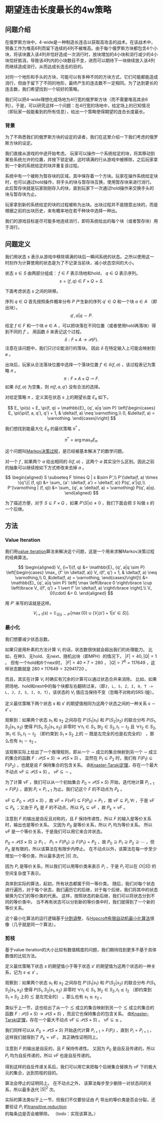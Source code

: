 # 期望连击长度最长的4w策略

## 问题介绍

在俄罗斯方块中，4-wide是一种制造长连击以获取高攻击的战术。在该战术中，预备工作为堆高6列而留下连续的4列不被堆高。由于每个俄罗斯方块都包含4个小块，将该块置入该4列并恰好造成一次消行时，放块增加的4小块和消行减少的4小块恰好抵消，导致该4列内的小块数目不变，进而可以期待下一块继续放入该4列而继续造成消行，从而达成长连击的目的。

对同一个地形和手头的方块，可能可以有多种不同的方块方式，它们可能都能造成消行，但由于留下了不同的地形，最终产生的连击数不一定相同。为了达到更长的连击数，我们希望找到一个较好的策略。

我们可以把4-wide理想化成场地为4行宽的俄罗斯方块（而不需要堆高其余6列）。于是，可以研究这样一个问题：在4行宽的场地中，给定场上的已知情况（即玩家一般能看到的所有信息），给出一个策略使得期望的连击长度最长。

### 背景

为了不熟悉我们的俄罗斯方块的设定的读者，我们在这里介绍一下我们考虑的俄罗斯方块的设定。

我们直接从游戏的中途开始考虑。
玩家可以操作一个系统给定的块，将其移动到某些系统允许的位置，并按下锁定键，这时填满的行从游戏中被移除，之后玩家拿到一个新的系统给定的块并重复该过程。

系统中有一个被称为暂存块的区域，其中保存着一个方块。玩家在操作系统给定块时，也可以通过hold操作，将手头的块与暂存块互换，使用暂存块来进行消行。此后暂存块就是玩家刚刚存入的块，直到玩家下一次通过hold操作来交换手头的块与暂存块为止。

玩家拿到新的系统给定的块的过程被称为出块。出块过程并不是随意出块的，而是根据之前的出块历史，来有概率地在若干种块中选择一种出。

我们的游戏目标是尽可能多地连续消行，即将系统给出的每个块（或者暂存块）用于消行。

## 问题定义

我们用状态 $s$ 表示从游戏中移除填满的块后一瞬间系统的状态。之所以使用这一时刻作为计算使用的状态是为了不记录当前块，减小状态空间的大小。

状态 $s \in S$ 由两部分组成： $f \in F$ 表示场地和hold， $q \in Q$ 表示序列。
$$s = (f, q) \in F \times Q = S.$$

下面考虑状态 $s$ 之间的转移。

序列 $q \in Q$ 首先按照条件概率分布 $P$ 产生新的序列 $q' \in Q$ 和一个块 $a \in A$ （即出块）。
$$q', a | q \sim P.$$

给定 $f \in F$ 和一个块 $a \in A$ ，可以把块落在不同位置（或者使用hold再落块）得到不同的 $f'$ 。
用函数 $\delta$ 来表记这个过程。
$$\delta: F \times A \to \mathcal{P}(F).$$
注意在该问题中，我们只讨论能消行的落块。
因此 $\delta$ 在特定输入上可能会映射到 $\varnothing$ 。

出块后，玩家从合法落块位置中选择一个落块位置 $f' \in \delta(f, a)$ ，该过程表记为策略 $\pi$ 。
$$\pi: F \times A \times Q \rightharpoonup F.$$
如果 $\delta(f, a)$ 为空集，则 $\pi(f, a, q')$ 没有合法的选择。

对给定策略 $\pi$ ，定义其在状态 $s$ 上的期望长度 $E_ \pi$ 如下。

$$
  E_ \pi(s)
    = E_ \pi(f, q)
    = \mathbb{E}_ {q', a|q \sim P} \left[\begin{cases}
        E_ \pi(\pi(f, a, q'), q') + 1, & \delta(f, a) \neq \varnothing,\\
        0, &\delta(f, a) = \varnothing.
      \end{cases}\right]
$$

我们想找到能最大化 $E_ \pi$ 的最优策略 $\pi^\ast$ 。

$$
\pi^\ast = \arg \max_ \pi E_ \pi.
$$

这个问题叫[Markov决策过程](https://en.wikipedia.org/wiki/Markov_decision_process)，是已经被基本解决了的数学问题。

对一个 $f$ , 如果两个 $a$ 给出相同的 $\delta(f, a)$ ，这两个 $a$ 其实没什么区别。因此之前的抽象可以继续按如下方式修改来去掉 $a$ 。

$$
\begin{aligned}
  S \subseteq F \times Q | s &\sim P',\\
  P'(\delta(f, a) \times \{q'\}| (f, q)) &= \sum_ {a': \delta(f, a') = \delta(f, a)} P(q', a'|q),\\
  P'(\varnothing | (f, q)) &= \sum_ {q', a: \delta(f, a) = \varnothing} P(q', a|q).
\end{aligned}
$$

为了描述方便，对于 $S \subseteq F \times Q$ ，如果 $P'(S|s) \neq 0$ ，我们下面会把 $S$ 叫做 $s$ 的一个后继。

## 方法

### Value Iteration
我们用[value iteration](https://en.wikipedia.org/wiki/Value_iteration)算法来解决这个问题，这是一个用来求解Markov决策过程的经典算法。

$$
\begin{aligned}
  V_ {i+1}(f, q)
    &= \mathbb{E}_ {q', a|q \sim P} \left[\begin{cases}
        \max_ {f' \in \delta(f, a)} V_ i(f', q') + 1, & \delta(f, a) \neq \varnothing,\\
        0, &\delta(f, a) = \varnothing,
      \end{cases}\right]\\
    &= \mathbb{E}_ {q', a|q \sim P} \left[ \max \left\lbrace 0 \right\rbrace \cup \left\lbrace V_ i(f', q') + 1 \vert f' \in \delta(f, a) \right\rbrace \right].\\
  V_ 0(\cdot) &= 0.
\end{aligned}
$$

用 $P'$ 来写的话就是这样。

$$
V_ {i+1}(s) = \mathbb{E}_ {S|s \sim P'} \left[ \max \left\lbrace  0 \right\rbrace \cup \left\lbrace V_ i(s') + 1 \vert s' \in S \right\rbrace \right].
$$

### 最小化

我们想要减少状态总数。

如果只是用朴素的方法计算 $V_ i$ 的话，状态数很快就会超出我们的处理能力。
比如，在种3、无hold、无next、随机出块（即MPH）的情况下， $|F| = 40, |Q| = 1$ 。
但有一个hold和6个next时， $|F| = 40 \times 7 = 280$ ， $|Q| = 7^6 = 117649$ ，这样状态数就是 $280 \times 117649 = 32941720$ 。

而且，其实在计算 $V_ i$ 时确实有冗余的计算可以通过状态合并来消除。
比如，如果把场地、hold和next中的每个块都左右翻转过来，（即`J, L, S, Z, I, O, T -> L, J, Z, S, I, O, T`），该状态的 $V_ i$ 值应当保持不变（忽略不对称的SRS I旋）。

定义最优策略下两个状态 $s$ 和 $s'$ 的期望值相同为这两个状态之间的一种关系 $s \sim s'$ 。

观察到：如果两个状态 $s_ 1$ 和 $s_ 2$ 之间存在 $P'(S_ 1 | s_ 1)$ 和 $P'(S_ 2 | s_ 2)$ 的联合分布 $P(S_ 1, S_ 2 | s_ 1, s_ 2)$ 使得 $P(S_ 1, S_ 2 | s_ 1, s_ 2)$ 非零时 $\forall t_ 1 \in S_ 1, \exists t_ 2 \in S_ 2, t_ 1 \sim t_ 2$ 且 $\forall t_ 2 \in S_ 2, \exists t_ 1 \in S_ 1, t_ 1 \sim t_ 2$ （即约束到 $S_ 1 \times S_ 2$ 上的 $\sim$ 既是左完全的也是右完全的） ，那么也有 $s_ 1 \sim s_ 2$ 。

该观察实际上给出了一个推理规则，即从一个 $\sim$ 成立的集合映射到另一个 $\sim$ 成立的集合的函数 $F: \mathcal P(S \times S) \to \mathcal P(S \times S)$ 。
显然在 $P_ 1 \subseteq P_ 2$ 时，我们有 $F(P_ 1) \subseteq F(P_ 2)$ ，也就是说 $F$ 保持集合的包含关系。
由[Knaster-Tarski定理](https://en.wikipedia.org/wiki/Knaster%E2%80%93Tarski_theorem)，存在一个最大不动点 $\nu F \subseteq \mathcal P(S \times S)$ 。
$\nu F \subseteq {\sim}$ 。

为了计算 $\nu F$ ，我们可以从一个初始集合 $P_ 0 = \mathcal P(S \times S)$ 开始，迭代地计算 $P_ {i+1} = F(P_ i)$ ，直到 $P_ i = P_ {i+1}$ 为止。我们记这个 $F$ 的不动点为 $P_ k$ 。

 $\nu F \subseteq P_ 0 = \mathcal P(S \times S)$ ，故 $\nu F = F(\nu F) \subseteq F(P_ 0) = P_ 1$ ，故 $\nu F \subseteq P_ i, \forall i$ ，于是 $\nu F \subseteq P_ k$ ；又由于 $P_ k$ 是 $F$ 的不动点，所以 $P_ k \subseteq \nu F$ ，故 $P_ k = \nu F$ 。

注意到 $F$ 的输出是自反且对称的，且 $F$ 保持传递性，所以 $F$ 的输入是等价关系时，输出也是等价关系。
又因为 $P_ 0$ 是等价关系，所以 $P_ i$ 均为等价关系。
所以 $\nu F$ 是一个等价关系，于是我们可以用它来合并状态。

$P_ 0 = \mathcal P(S \times S) \supseteq P_ 1$ ， $P_ 1 = F(P_ 0) \supseteq F(P_ 1) = P_ 2$ ，故 $P_ 0 \supseteq P_ 1 \supseteq P_ 2 \supseteq \cdots$ ，但 $P_ 0$ 是有限的，所以该算法在有限步内停止。
在不动点以外，该算法在每一步至少增加一个等价类，所以最多迭代 $|S|$ 次。

因为 $P_ i$ 是等价关系，所以我们可以用等价类来表示 $P_ i$ ，于是 $P_ i$ 可以在 $O(|S|)$ 的空间复杂度下表示。

具体到实际的算法，起初，所有状态都属于同一等价类。
随后，我们对每个状态进行遍历，对于每个状态，我们遍历它的后继，对于每个后继，我们将其中的状态替换为它们的等价类的代表。
这样，按照状态的新后继，我们可以将状态分到不同的等价类中。
当不再有状态可以分到新的等价类中时，我们就得到了一个新的等价关系。

这个最小化算法的运行逻辑基于[分割调整](https://en.wikipedia.org/wiki/Partition_refinement)，与[Hopcroft有限自动机最小化算法](https://en.wikipedia.org/wiki/DFA_minimization#Hopcroft's_algorithm)很像（几乎就是同一个算法）。

### 剪枝

基于value iteration的大小比较有数值精度的问题，我们期待找到更多不基于具体数值的比较方法。

定义最优策略下状态 $s$ 的期望值小于等于状态 $s'$ 的期望值为这两个状态的一种关系，记为 $s \lesssim s'$ 。

观察到：如果两个状态 $s_ 1$ 和 $s_ 2$ 之间存在 $P'(S_ 1 | s_ 1)$ 和 $P'(S_ 2 | s_ 2)$ 的联合分布 $P(S_ 1, S_ 2 | s_ 1, s_ 2)$ 使得 $P(S_ 1, S_ 2 | s_ 1, s_ 2)$ 非零时 $\forall t_ 1 \in S_ 1, \exists t_ 2 \in S_ 2, t_ 1 \lesssim t_ 2$ （即约束到 $S_ 1 \times S_ 2$ 上的 $\lesssim$ 是左完全的） ，那么也有 $s_ 1 \lesssim s_ 2$ 。

类似于上一节，这也给出了从一个 $\lesssim$ 成立的集合映射到另一个 $\lesssim$ 成立的集合的函数 $F: \mathcal P(S \times S) \to \mathcal P(S \times S)$ ，而且它也保持集合的包含关系。
由[Knaster-Tarski定理](https://en.wikipedia.org/wiki/Knaster%E2%80%93Tarski_theorem)，存在一个最大不动点 $\nu F \subseteq \mathcal P(S \times S)$ 。
$\nu F \subseteq {\lesssim}$ 。

我们同样可以从 $P_ 0 = \mathcal P(S \times S)$ 开始迭代计算 $P_ {i+1} = F(P_ i)$ ，直到 $P_ i = P_ {i+1}$ ，这样我们就得到了 $P_ k = \nu F$ 。
其正确性证明同上。

注意到 $F$ 的输出是自反的，且 $F$ 保持传递性。
又因为 $P_ 0$ 是自反且传递的，所以 $P_ i$ 均为自反传递的，所以 $\nu F$ 也是自反传递的。

得到这样的自反传递关系后，我们可以用它来把每个后继集合替换为 $\nu F$ 下的极大元的集合，达到剪枝的目的。

算法会停止的证明同上。
在不动点之外， 该算法每步至少删除一对状态间的关系，所以最多迭代 $|S|^2$ 次。

实际的算法类似于上一节，但我们不仅要验证由 $P_ i$ 导出的等价类是否会分裂，还要验证 $P_ i$ 的[transitive reduction](https://en.wikipedia.org/wiki/Transitive_reduction)的每条边是否会被移除。
（todo：实现该算法。）
